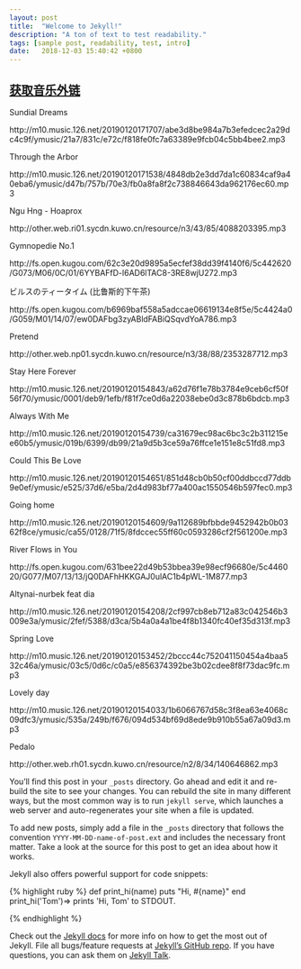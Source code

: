 ```yaml
---
layout: post
title:  "Welcome to Jekyll!"
description: "A ton of text to test readability."
tags: [sample post, readability, test, intro]
date:   2018-12-03 15:40:42 +0800
---
```


## [获取音乐外链](https://music.liuzhijin.cn/?name=Altynai&type=netease)

Sundial Dreams
<p>http://m10.music.126.net/20190120171707/abe3d8be984a7b3efedcec2a29dc4c9f/ymusic/21a7/831c/e72c/f818fe0fc7a63389e9fcb04c5bb4bee2.mp3</p>
Through the Arbor
<p>http://m10.music.126.net/20190120171538/4848db2e3dd7da1c60834caf9a40eba6/ymusic/d47b/757b/70e3/fb0a8fa8f2c738846643da962176ec60.mp3</p>
Ngu Hng - Hoaprox
<p>http://other.web.ri01.sycdn.kuwo.cn/resource/n3/43/85/4088203395.mp3</p>
Gymnopedie No.1
<p>http://fs.open.kugou.com/62c3e20d9895a5ecfef38dd39f4140f6/5c442620/G073/M06/0C/01/6YYBAFfD-l6AD6lTAC8-3RE8wjU272.mp3</p>
ビルスのティータイム (比鲁斯的下午茶)
<p>http://fs.open.kugou.com/b6969baf558a5adccae06619134e8f5e/5c4424a0/G059/M01/14/07/ew0DAFbg3zyABldFABiQSqvdYoA786.mp3</p>
Pretend
<p>http://other.web.np01.sycdn.kuwo.cn/resource/n3/38/88/2353287712.mp3</p>
Stay Here Forever
<p>http://m10.music.126.net/20190120154843/a62d76f1e78b3784e9ceb6cf50f56f70/ymusic/0001/deb9/1efb/f81f7ce0d6a22038ebe0d3c878b6bdcb.mp3</p>
Always With Me
<p>http://m10.music.126.net/20190120154739/ca31679ec98ac6bc3c2b311215ee60b5/ymusic/019b/6399/db99/21a9d5b3ce59a76ffce1e151e8c51fd8.mp3</p>
Could This Be Love
<p>http://m10.music.126.net/20190120154651/851d48cb0b50cf00ddbccd77ddb9e0ef/ymusic/e525/37d6/e5ba/2d4d983bf77a400ac1550546b597fec0.mp3</p>
Going home
<p>http://m10.music.126.net/20190120154609/9a112689bfbbde9452942b0b0362f8ce/ymusic/ca55/0128/71f5/8fdccec55ff60c0593286cf2f561200e.mp3</p>
River Flows in You
<p>http://fs.open.kugou.com/631bee22d49b53bbea39e98ecf96680e/5c446020/G077/M07/13/13/jQ0DAFhHKKGAJ0ulAC1b4pWL-1M877.mp3</p>
Altynai-nurbek feat dia
<p>http://m10.music.126.net/20190120154208/2cf997cb8eb712a83c042546b3009e3a/ymusic/2fef/5388/d3ca/5b4a0a4a1be4f8b1340fc40ef35d313f.mp3</p>
Spring Love
<p>http://m10.music.126.net/20190120153452/2bccc44c752041150454a4baa532c46a/ymusic/03c5/0d6c/c0a5/e856374392be3b02cdee8f8f73dac9fc.mp3</p>
Lovely day
<p>http://m10.music.126.net/20190120154033/1b6066767d58c3f8ea63e4068c09dfc3/ymusic/535a/249b/f676/094d534bf69d8ede9b910b55a67a09d3.mp3</p>
Pedalo
<p>http://other.web.rh01.sycdn.kuwo.cn/resource/n2/8/34/140646862.mp3</p>

You’ll find this post in your `_posts` directory. Go ahead and edit it and re-build the site to see your changes. You can rebuild the site in many different ways, but the most common way is to run `jekyll serve`, which launches a web server and auto-regenerates your site when a file is updated.

To add new posts, simply add a file in the `_posts` directory that follows the convention `YYYY-MM-DD-name-of-post.ext` and includes the necessary front matter. Take a look at the source for this post to get an idea about how it works.

Jekyll also offers powerful support for code snippets:

{% highlight ruby %}
def print_hi(name)
  puts "Hi, #{name}"
end
print_hi('Tom')=> prints 'Hi, Tom' to STDOUT.

{% endhighlight %}

Check out the [Jekyll docs][jekyll-docs] for more info on how to get the most out of Jekyll. File all bugs/feature requests at [Jekyll’s GitHub repo][jekyll-gh]. If you have questions, you can ask them on [Jekyll Talk][jekyll-talk].

[jekyll-docs]: https://jekyllrb.com/docs/home
[jekyll-gh]:   https://github.com/jekyll/jekyll
[jekyll-talk]: https://talk.jekyllrb.com/
